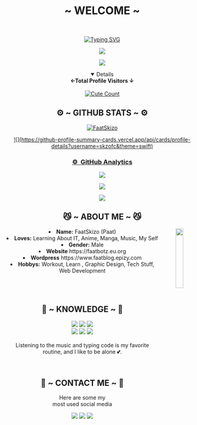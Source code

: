 <body>
  <center>
<h1 align="center">  ~ WELCOME ~  </h1>
<br>
<p align="center">
  <p align="center">
    <a href="http://s.id/skz">
           <a href="https://git.io/typing-svg"><img src="https://readme-typing-svg.herokuapp.com?font=Fira+Code&pause=1000&color=FFFFFF&background=000000&center=true&vCenter=true&multiline=true&width=440&lines=Welcome+To+My+Github+Profile" alt="Typing SVG" /></a>
</p>
<a href="https://github.com/skzofc"><img src="https://c.tenor.com/n8X8R46rIk0AAAAd/kanna.gif" />
</p>
  <a href="https://github.com/skzofc"><img src="https://cardivo.vercel.app/api?name=SkzOfc&description=Hi,%20Im%20Skzofc%20and%20i%20love%20Learning%20About%20IT&image=https://avatars.githubusercontent.com/u/122362873?s=400&u=8f0bd3dfe2d018ff6d5c16c2881dabbe11b30e3e&v/revision/latest?cb=20200606024545&usqp=CAU&usqp=CAU&backgroundColor=%23ecf0f1&instagram=skzoofc&github=skzofc&pattern=leaf&colorPattern=%23eaeaea" /><a>
</p>

<details open>
<summary><b>←Total Profile Visitors ↓</b></summary>
<br>
<center><a href="http://faatbotz.eu.org/ "><img alt="Cute Count" src="https://count.getloli.com/get/@skzofc?theme=asoul"/></a></center>
</details>
</div>
    
<h2 align="center"> ⚙️ ~ GITHUB STATS ~ ⚙️ </h2>
    
<center><a href="https://github.com/skzofc/"><p><img align="center" src="https://github-readme-stats.vercel.app/api/top-langs?username=skzofc&show_icons=true&locale=en&layout=compact" alt="FaatSkizo" /></center>

<center><a href="https://github.com/skzofc">![](https://github-profile-summary-cards.vercel.app/api/cards/profile-details?username=skzofc&theme=swift)</center>

### ⚙ &nbsp;GitHub Analytics

<p align="center">
  <a href="https://github.com/faatskizo"><img src="https://github-readme-stats.vercel.app/api?username=faatskizo&theme=swift&show_icons=true" /></a>
</p>

<p align="center">
  <a href="https://github.com/faatskizo"><img src="https://github-readme-streak-stats.herokuapp.com/?user=faatskizo&theme=swift&hide_border=false&properties=background&border=%239611C5FF" /><a>
</p>
  
<p align="center">
  <a href="https://github.com/faatskizo"><img src="https://github-profile-trophy.vercel.app/?username=faatskizo&theme=swift&margin-w=20&no-bg=true&no-frame=false" /><a>
</p>
    
<div>
<h2 align="center"> 😼 ~ ABOUT ME ~ 😼 </h2>
  <div align="center">
<img src="https://media.tenor.com/i6pfhZCP1QcAAAAi/%E5%AD%A4%E7%8D%A8%E6%90%96%E6%BB%BE-%E5%B0%8F%E5%AD%A4%E7%8D%A8.gif" align="right" width="20%">
  </div>
<li>
 <b>Name:</b> FaatSkizo (Paat)
</li>
<li>
<b>Loves:</b> Learning About IT, Anime, Manga, Music, My Self
</li>
<li>
<b>Gender:</b> Male
</li>
<li>
<b>Website</b> https://faatbotz.eu.org
</li>
<li>
<b>Wordpress</b> https://www.faatblog.epizy.com
</li>
<li>
<b>Hobbys:</b> Workout, Learn , Graphic Design, Tech Stuff, Web Development
</li>

<br>
<br>
<br>

</div>
<div>
<h2 align="center"> 📇 ~ KNOWLEDGE ~ 📇 </h2>

<p align="center">
    <img src="https://img.shields.io/badge/php%20-%2331A8FF.svg?&style=for-the-badge&logo=php&logoColor=white"/>
    <img src="https://img.shields.io/badge/html5%20-%23E34F26.svg?&style=for-the-badge&logo=html5&logoColor=white"/>
    <img src="https://img.shields.io/badge/css3%20-%231572B6.svg?&style=for-the-badge&logo=css3&logoColor=white"/>
<br>
    <img src="https://img.shields.io/badge/node.js%20-%2343853D.svg?&style=for-the-badge&logo=node.js&logoColor=white"/>
    <img src="https://img.shields.io/badge/javascript%20-%23323330.svg?&style=for-the-badge&logo=javascript&logoColor=%23F7DF1E"/>
    <img src="https://img.shields.io/badge/git%20-%23F05033.svg?&style=for-the-badge&logo=git&logoColor=white"/>
<br>
<br>
Listening to the music and typing code is my favorite routine, and I like to be alone  💕.
</p>
<br>
<h2 align="center"> 📝 ~ CONTACT ME ~ 📝 </h2>

<p align="center">Here are some my <br>
most used social media</p>

<p align="center">
<a href="https://www.facebook.com/creeperawman030204" target="_blank"><img src="https://img.shields.io/badge/-FaatSkizo-blue?&style=for-the-badge&logo=Facebook&logoColor=white"/></a>
<a href="https://www.instagram.com/faatskizo_ofc" target="_blank"><img src="https://img.shields.io/badge/-faatskizo_ofc-lightgrey?&style=for-the-badge&logo=Instagram&logoColor=white"/></a>
<a href="https://www.youtube.com/c/faatskizo" target="_blank"><img src="https://img.shields.io/badge/-FaatSkizo%20Ofc-red?&style=for-the-badge&logo=Youtube&logoColor=white"/></a>
</p>
</div>
</center>
</body>

